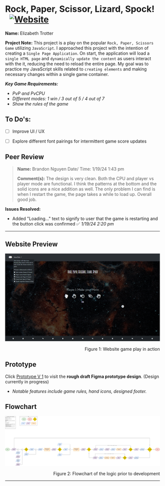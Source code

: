 # Rock, Paper, Scissor, Lizard, Spock! &ensp;<a href="https://rpslsgame.vercel.app/">![Website](https://img.shields.io/website?url=https%3A%2F%2Frpslsgame.vercel.app%2F&up_message=ONLINE&up_color=%23355E3B&down_message=OFFLINE&down_color=%238B0000&style=for-the-badge&logo=vercel)</a>


**Name:** Elizabeth Trotter

**Project Note:** This project is a play on the popular `Rock, Paper, Scissors Game` utilizing `JavaScript`. I approached this project with the intention of creating a `Single Page Application`. On start, the application will load a `single HTML page` and `dynamically update the content` as users interact with the it, reducing the need to reload the entire page. My goal was to practice my JavaScript skills related to `creating elements` and making necessary changes within a single game container. 


***Key Game Requirements:***
- *PvP and PvCPU*
- *Different modes: 1 win / 3 out of 5 / 4 out of 7*
- *Show the rules of the game*


## To Do's:
  - [ ] Improve UI / UX
  - [ ] Explore different font pairings for intermittent game score updates


## Peer Review
> **Name:** Brandon Nguyen Date/ Time: 1/19/24 1:43 pm
> 
> **Comment(s):** The design is very clean. Both the CPU and player vs player mode are functional. I think the patterns at the bottom and the solid icons are a nice addition as well. The only problem I can find is when I restart the game, the page takes a while to load up. Overall good job.

**Issues Resolved:**
- Added "Loading..." text to signify to user that the game is restarting and the button click was confirmed :white_check_mark: *1/19/24 2:20 pm*


---


## Website Preview

![Website preview](./assets/websitepreview.png)
<p align="right">Figure 1: Website game play in action</p>


## Prototype

Click [Prototype V 1](https://www.figma.com/proto/kRB6CfbfABKfZ7iQk4eEnk/Rock-Paper-Scissors-Lizard-Spock?node-id=73-10&starting-point-node-id=73%3A10&mode=design&t=GtNA1yNpvZ9MCyWt-1) 
to visit the **rough draft Figma prototype design**. (Design currently in progress)
- *Notable features include game rules, hand icons, designed footer.*


## Flowchart

![Flowchart](./assets/Flowchart.png)
<p align="right">Figure 2: Flowchart of the logic prior to development</p>


---
